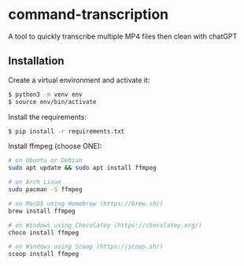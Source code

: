 # command-transcription
A tool to quickly transcribe multiple MP4 files then clean with chatGPT


## Installation

Create a virtual environment and activate it:
```bash
$ python3 -m venv env
$ source env/bin/activate
```

Install the requirements:
```bash
$ pip install -r requirements.txt
```

Install ffmpeg (choose ONE):
```bash
# on Ubuntu or Debian
sudo apt update && sudo apt install ffmpeg

# on Arch Linux
sudo pacman -S ffmpeg

# on MacOS using Homebrew (https://brew.sh/)
brew install ffmpeg

# on Windows using Chocolatey (https://chocolatey.org/)
choco install ffmpeg

# on Windows using Scoop (https://scoop.sh/)
scoop install ffmpeg
```